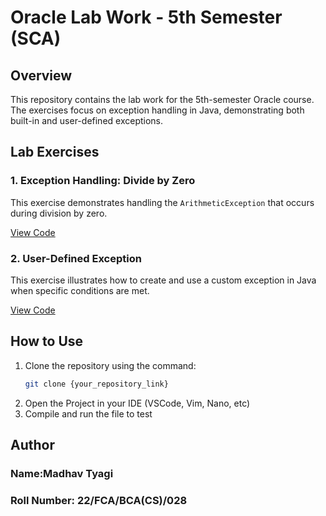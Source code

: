 # Oracle Lab Work - 5th Semester (SCA)

## Overview
This repository contains the lab work for the 5th-semester Oracle course. The exercises focus on exception handling in Java, demonstrating both built-in and user-defined exceptions.

## Lab Exercises

### 1. Exception Handling: Divide by Zero
This exercise demonstrates handling the `ArithmeticException` that occurs during division by zero.

[View Code](code_link_from_git_repo)

### 2. User-Defined Exception
This exercise illustrates how to create and use a custom exception in Java when specific conditions are met.

[View Code](code_link_from_git_repo)

## How to Use
1. Clone the repository using the command:
   ```bash
   git clone {your_repository_link}
2. Open the Project in your IDE (VSCode, Vim, Nano, etc)
3. Compile and run the file to test

## Author
### Name:Madhav Tyagi
### Roll Number: 22/FCA/BCA(CS)/028
